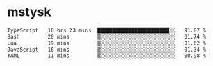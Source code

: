 # mstysk

<!--START_SECTION:waka-->

```txt
TypeScript   18 hrs 23 mins  ███████████████████████░░   91.87 %
Bash         20 mins         ▒░░░░░░░░░░░░░░░░░░░░░░░░   01.74 %
Lua          19 mins         ▒░░░░░░░░░░░░░░░░░░░░░░░░   01.62 %
JavaScript   16 mins         ▒░░░░░░░░░░░░░░░░░░░░░░░░   01.34 %
YAML         11 mins         ▒░░░░░░░░░░░░░░░░░░░░░░░░   00.98 %
```

<!--END_SECTION:waka-->
